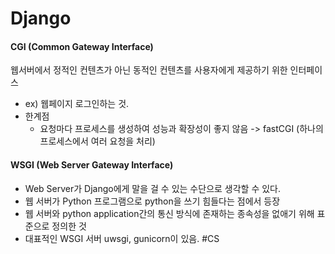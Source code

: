 # Django
#### CGI (Common Gateway Interface)
웹서버에서 정적인 컨텐츠가 아닌 동적인 컨텐츠를 사용자에게 제공하기 위한 인터페이스
- ex) 웹페이지 로그인하는 것.
- 한계점
	- 요청마다 프로세스를 생성하여 성능과 확장성이 좋지 않음 -> fastCGI (하나의 프로세스에서 여러 요청을 처리)

#### WSGI (Web Server Gateway Interface)
- Web Server가 Django에게 말을 걸 수 있는 수단으로 생각할 수 있다.
- 웹 서버가 Python 프로그램으로 python을 쓰기 힘들다는 점에서 등장
- 웹 서버와 python application간의 통신 방식에 존재하는 종속성을 없애기 위해 표준으로 정의한 것
- 대표적인 WSGI 서버 uwsgi, gunicorn이 있음.
#CS